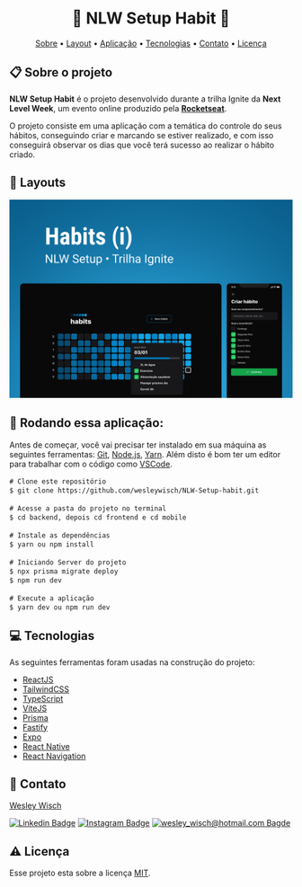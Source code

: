 <h1 align="center">📌 NLW Setup Habit 📌</h1>

<p align="center">  <a href="#sobre">Sobre</a> • <a href="#layout">Layout</a> • <a href="#aplicacao">Aplicação</a>  • <a href="#techs">Tecnologias</a> • <a href="#autor">Contato</a> • <a href="#licenca">Licença</a> </p>

<h2 id="sobre"> 📋 Sobre o projeto</h2>
  
  **NLW Setup Habit**  é o projeto desenvolvido durante a trilha Ignite da  **Next Level Week**, um evento online produzido pela  [**Rocketseat**](https://www.rocketseat.com.br/).

O projeto consiste em uma aplicação com a temática do controle do seus hábitos, conseguindo criar e marcando se estiver realizado, e com isso conseguirá observar os dias que você terá sucesso ao realizar o hábito criado.

<h2 id="layout"> 🎨  Layouts</h2>

<p align="center">
 <img src="./.github/nlw-setup-habit.png" alt="NLW SETUP HABIT" />
</p>

<h2 id="aplicacao"> 🎲  Rodando essa aplicação:</h2>

Antes de começar, você vai precisar ter instalado em sua máquina as seguintes ferramentas: [Git](https://git-scm.com/), [Node.js](https://nodejs.org/en/), [Yarn](https://yarnpkg.com/). Além disto é bom ter um editor para trabalhar com o código como [VSCode](https://code.visualstudio.com/).

```
# Clone este repositório
$ git clone https://github.com/wesleywisch/NLW-Setup-habit.git

# Acesse a pasta do projeto no terminal
$ cd backend, depois cd frontend e cd mobile

# Instale as dependências
$ yarn ou npm install

# Iniciando Server do projeto
$ npx prisma migrate deploy
$ npm run dev

# Execute a aplicação
$ yarn dev ou npm run dev
```

 <h2 id="techs"> 💻 Tecnologias</h2>
 As seguintes ferramentas foram usadas na construção do projeto:

- [ReactJS](https://reactjs.org/)
- [TailwindCSS](https://tailwindcss.com/)
- [TypeScript](https://www.typescriptlang.org/)
- [ViteJS](https://vitejs.dev/)
- [Prisma](https://www.prisma.io/)
- [Fastify](https://www.fastify.io/)
- [Expo](https://expo.io/)
- [React Native](https://reactnative.dev/)
- [React Navigation](https://reactnavigation.org/)

 <h2 id="autor"> 🦸 Contato</h2>

[Wesley Wisch](https://www.linkedin.com/in/wesley-wisch)

[![Linkedin Badge](https://img.shields.io/badge/-LinkedIn-blue?style=flat-square-border&logo=Linkedin&logoColor=white&link=https://www.linkedin.com/in/wesley-wisch/)](https://www.linkedin.com/in/wesley-wisch) [![Instagram Badge](https://img.shields.io/badge/-Instagram-CC0000?style=flat-square-border&logo=Instagram&logoColor=white&link=https://www.instagram.com/wesley_wisch/)](https://www.instagram.com/wesley_wisch/) [![wesley_wisch@hotmail.com Bagde](https://img.shields.io/badge/wesley_wisch-2e7eea?style=flat-square-border&logo=microsoft-outlook&logoColor=white)](mailto:wesley_wisch@hotmail.com)

<h2 id="licenca"> ⚠️  Licença</h2>

Esse projeto esta sobre a licença [MIT]().
